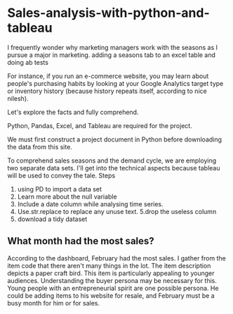 # Sales-analysis-with-python-and-tableau

I frequently wonder why marketing managers work with the seasons as I pursue a major in marketing. adding a seasons tab to an excel table and doing ab tests

For instance, if you run an e-commerce website, you may learn about people's purchasing habits by looking at your Google Analytics target type or inventory history (because history repeats itself, according to nice nilesh).

Let's explore the facts and fully comprehend.

Python, Pandas, Excel, and Tableau are required for the project.

We must first construct a project document in Python before downloading the data from this site.

To comprehend sales seasons and the demand cycle, we are employing two separate data sets.
I'll get into the technical aspects because tableau will be used to convey the tale.
Steps
1. using PD to import a data set
2. Learn more about the null variable
3. Include a date column while analysing time series.
4. Use.str.replace to replace any unuse text.
5.drop the useless column
6. download a tidy dataset


## What month had the most sales?
According to the dashboard, February had the most sales.
I gather from the item code that there aren't many things in the lot.
The item description depicts a paper craft bird.
This item is particularly appealing to younger audiences. Understanding the buyer persona may be necessary for this.
Young people with an entrepreneurial spirit are one possible persona. He could be adding items to his website for resale, and February must be a busy month for him or for sales.

